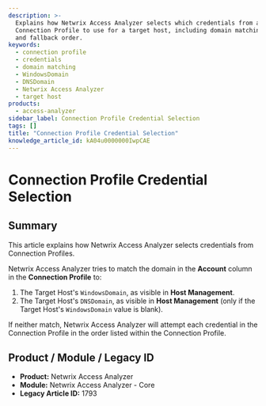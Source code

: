 ```yaml
---
description: >-
  Explains how Netwrix Access Analyzer selects which credentials from a
  Connection Profile to use for a target host, including domain matching rules
  and fallback order.
keywords:
  - connection profile
  - credentials
  - domain matching
  - WindowsDomain
  - DNSDomain
  - Netwrix Access Analyzer
  - target host
products:
  - access-analyzer
sidebar_label: Connection Profile Credential Selection
tags: []
title: "Connection Profile Credential Selection"
knowledge_article_id: kA04u0000000IwpCAE
---
```


# Connection Profile Credential Selection

## Summary
This article explains how Netwrix Access Analyzer selects credentials from Connection Profiles.

Netwrix Access Analyzer tries to match the domain in the **Account** column in the **Connection Profile** to:

1. The Target Host's `WindowsDomain`, as visible in **Host Management**.  
2. The Target Host's `DNSDomain`, as visible in **Host Management** (only if the Target Host's `WindowsDomain` value is blank).

If neither match, Netwrix Access Analyzer will attempt each credential in the Connection Profile in the order listed within the Connection Profile.

## Product / Module / Legacy ID
- **Product:** Netwrix Access Analyzer  
- **Module:** Netwrix Access Analyzer - Core  
- **Legacy Article ID:** 1793
